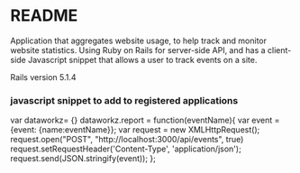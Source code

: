 # README
Application that aggregates website usage, to help track and monitor website statistics. Using Ruby on Rails for server-side API, and has a client-side Javascript snippet that allows a user to track events on a site.

Rails version 5.1.4

### javascript snippet to add to registered applications
var dataworkz= {}
dataworkz.report = function(eventName){
 var event = {event: {name:eventName}};
 var request = new XMLHttpRequest();
 request.open("POST", "http://localhost:3000/api/events", true)
 request.setRequestHeader('Content-Type', 'application/json');
 request.send(JSON.stringify(event));
};
